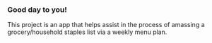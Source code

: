 ### Good day to you!

This project is an app that helps assist in the process of amassing a grocery/household staples list via a weekly menu plan.
